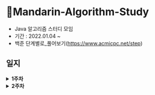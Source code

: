 # 🍊Mandarin-Algorithm-Study

- Java 알고리즘 스터디 모임
- 기간 : 2022.01.04 ~
- 백준 단계별로_풀어보기(https://www.acmicpc.net/step)

## 일지

<details markdown="1">
<summary><strong>1주차</strong></summary>

<br/>

|                               주차                             |            날짜              |           내용           |   회고록       |
| :-------------------------------------------------------------------:   | :-----------------------------: |:-----------------------------:
|   [1주차](https://github.com/Mandarin-Eaters/Mandarin-Algorithm-Study/tree/main/week1) |      22.01.10        |  백준 15552번 빠른 A+B   | week 1|
|              [2주차]()                                                    |            22.01.17                |                      | week 2|

</details>

<details markdown="1">
<summary><strong>2주차</strong></summary>

<br/>


|                               아이디                                  |            날짜              |           내용           | 
| :-------------------------------------------------------------------:   | :-----------------------------: |:-----------------------------:
|              [1]()                                                     |                                   |                         | 
|              [2]()                                                    |                                     |                      |

</details>
